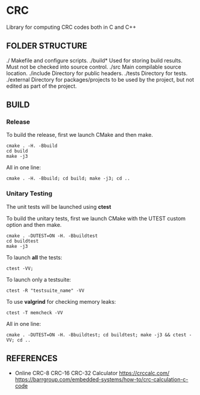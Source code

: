 # CRC
Library for computing CRC codes both in C and C++

## FOLDER STRUCTURE

./         Makefile and configure scripts.
./build*   Used for storing build results. Must not be checked into source control.
./src      Main compilable source location.
./include  Directory for public headers.
./tests    Directory for tests.
./external Directory for packages/projects to be used by the project, but not edited as part of the project.

## BUILD

### Release

To build the release, first we launch CMake and then make.

```console
cmake . -H. -Bbuild
cd build
make -j3
```

All in one line:

```console
cmake . -H. -Bbuild; cd build; make -j3; cd ..
```

### Unitary Testing

The unit tests will be launched using **ctest**

To build the unitary tests, first we launch CMake with the UTEST custom option and then make.

```console
cmake . -DUTEST=ON -H. -Bbuildtest
cd buildtest
make -j3
```

To launch **all** the tests:

```console
ctest -VV;
```

To launch only a testsuite:

```console
ctest -R "testsuite_name" -VV
```

To use **valgrind** for checking memory leaks:

```console
ctest -T memcheck -VV
```

All in one line:

```console
cmake . -DUTEST=ON -H. -Bbuildtest; cd buildtest; make -j3 && ctest -VV; cd ..
```

## REFERENCES

- Online CRC-8 CRC-16 CRC-32 Calculator https://crccalc.com/
https://barrgroup.com/embedded-systems/how-to/crc-calculation-c-code
